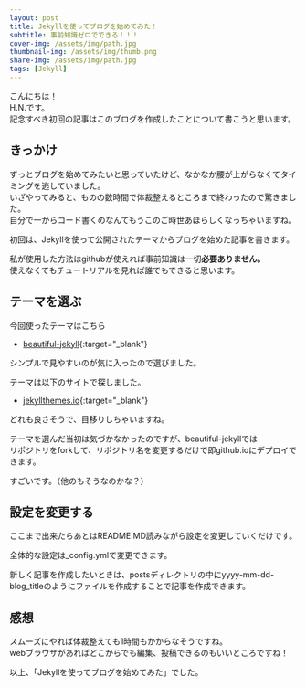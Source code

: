 ```yaml
---
layout: post
title: Jekyllを使ってブログを始めてみた！
subtitle: 事前知識ゼロでできる！！！
cover-img: /assets/img/path.jpg
thumbnail-img: /assets/img/thumb.png
share-img: /assets/img/path.jpg
tags: [Jekyll]
---
```


こんにちは！  
H.N.です。  
記念すべき初回の記事はこのブログを作成したことについて書こうと思います。

## きっかけ

ずっとブログを始めてみたいと思っていたけど、なかなか腰が上がらなくてタイミングを逃していました。  
いざやってみると、ものの数時間で体裁整えるところまで終わったので驚きました。  
自分で一からコード書くのなんてもうこのご時世あほらしくなっちゃいますね。  

初回は、Jekyllを使って公開されたテーマからブログを始めた記事を書きます。

私が使用した方法はgithubが使えれば事前知識は一切**必要ありません。**  
使えなくてもチュートリアルを見れば誰でもできると思います。

## テーマを選ぶ

今回使ったテーマはこちら  
* [beautiful-jekyll](https://github.com/daattali/beautiful-jekyll){:target="_blank"}

シンプルで見やすいのが気に入ったので選びました。

テーマは以下のサイトで探しました。  
* [jekyllthemes.io](https://jekyllthemes.io/free){:target="_blank"}

どれも良さそうで、目移りしちゃいますね。

テーマを選んだ当初は気づかなかったのですが、beautiful-jekyllでは  
リポジトリをforkして、リポジトリ名を変更するだけで即github.ioにデプロイできます。

すごいです。（他のもそうなのかな？）

## 設定を変更する

ここまで出来たらあとはREADME.MD読みながら設定を変更していくだけです。

全体的な設定は_config.ymlで変更できます。  

新しく記事を作成したいときは、postsディレクトリの中にyyyy-mm-dd-blog_titleのようにファイルを作成することで記事を作成できます。

## 感想

スムーズにやれば体裁整えても1時間もかからなそうですね。  
webブラウザがあればどこからでも編集、投稿できるのもいいところですね！

以上、「Jekyllを使ってブログを始めてみた」でした。
